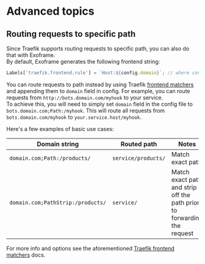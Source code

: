 # Advanced topics

## Routing requests to specific path

Since Traefik supports routing requests to specific path, you can also do that with Exoframe.  
By default, Exoframe generates the following frontend string:

```js
Labels['traefik.frontend.rule'] = `Host:${config.domain}`; // where config is project config json
```

You can route requests to path instead by using Traefik [frontend matchers](https://docs.traefik.io/basics/#matchers) and appending them to `domain` field in config.
For example, you can route requests from `http://bots.domain.com/myhook` to your service.  
To achieve this, you will need to simply set `domain` field in the config file to `bots.domain.com;Path:/myhook`.
This will route all requests from `bots.domain.com/myhook` to `your.service.host/myhook`.

Here's a few examples of basic use cases:

| Domain string                     | Routed path         | Notes                                                                   |
| --------------------------------- | ------------------- | ----------------------------------------------------------------------- |
| `domain.com;Path:/products/`      | `service/products/` | Match exact path                                                        |
| `domain.com;PathStrip:/products/` | `service/`          | Match exact path and strip off the path prior to forwarding the request |

For more info and options see the aforementioned [Traefik frontend matchers](https://docs.traefik.io/basics/#matchers) docs.
